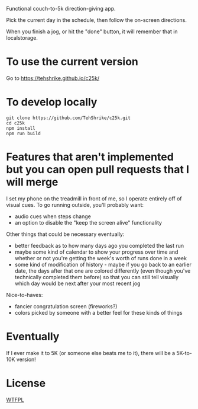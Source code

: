 Functional couch-to-5k direction-giving app.

Pick the current day in the schedule, then follow the on-screen directions.

When you finish a jog, or hit the "done" button, it will remember that in localstorage.

# To use the current version

Go to https://tehshrike.github.io/c25k/

# To develop locally

```
git clone https://github.com/TehShrike/c25k.git
cd c25k
npm install
npm run build
```

# Features that aren't implemented but you can open pull requests that I will merge

I set my phone on the treadmill in front of me, so I operate entirely off of visual cues.  To go running outside, you'll probably want:

- audio cues when steps change
- an option to disable the "keep the screen alive" functionality

Other things that could be necessary eventually:

- better feedback as to how many days ago you completed the last run
- maybe some kind of calendar to show your progress over time and whether or not you're getting the week's worth of runs done in a week
- some kind of modification of history - maybe if you go back to an earlier date, the days after that one are colored differently (even though you've technically completed them before) so that you can still tell visually which day would be next after your most recent jog

Nice-to-haves:

- fancier congratulation screen (fireworks?)
- colors picked by someone with a better feel for these kinds of things

# Eventually

If I ever make it to 5K (or someone else beats me to it), there will be a 5K-to-10K version!

# License

[WTFPL](http://wtfpl2.com/)
